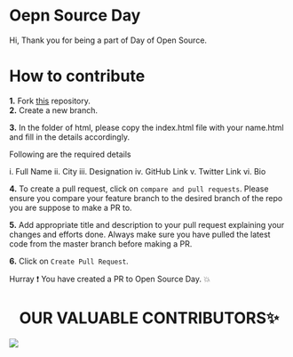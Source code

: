 
# Oepn Source Day

Hi, Thank you for being a part of Day of Open Source. 

# How to contribute

**1.** Fork [this](https://github.com/Reskilll/dayofopensource) repository. <br>
**2.** Create a new branch.

**3.** In the folder of html, please copy the index.html file with your name.html and fill in the details accordingly.

Following are the required details

i. Full Name
ii. City
iii. Designation
iv. GitHub Link
v. Twitter Link
vi. Bio

**4.** To create a pull request, click on `compare and pull requests`. Please ensure you compare your feature branch to the desired branch of the repo you are suppose to make a PR to.

**5.** Add appropriate title and description to your pull request explaining your changes and efforts done. Always make sure you have pulled the latest code from the master branch before making a PR.

**6.** Click on `Create Pull Request`.

Hurray ❗ You have created a PR to Open Source Day. 💥

<h1 align=center> OUR VALUABLE CONTRIBUTORS✨ </h1>
<a href="https://github.com/Reskilll/dayofopensource/graphs/contributors">
  <img src="https://contrib.rocks/image?repo=Reskilll/dayofopensource" />
</a>

